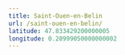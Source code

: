 ```yaml
---
title: Saint-Ouen-en-Belin
url: /saint-ouen-en-belin/
latitude: 47.833429200000005
longitude: 0.20999050000000002
---
```


